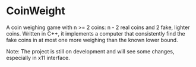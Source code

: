 # CoinWeight

A coin weighing game with n >= 2 coins: n - 2 real coins and 2 fake, lighter coins.
Written in C++, it implements a computer that consistently find the fake coins in at most one more weighing than the known lower bound.

Note: The project is still on development and will see some changes, especially in x11 interface.
